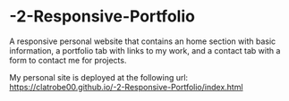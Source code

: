 # -2-Responsive-Portfolio

A responsive personal website that contains an home section with basic information, a portfolio tab with links to my work, and a contact tab with a form to contact me for projects.

My personal site is deployed at the following url: https://clatrobe00.github.io/-2-Responsive-Portfolio/index.html

